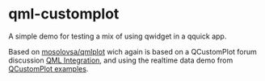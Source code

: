 # qml-customplot
A simple demo for testing a mix of using qwidget in a qquick app.

Based on [mosolovsa/qmlplot](https://github.com/mosolovsa/qmlplot) wich again is based on a QCustomPlot forum discussion [QML Integration](http://www.qcustomplot.com/index.php/support/forum/172), and using the realtime data demo from [QCustomPlot examples](https://gitlab.com/ecme2/QCustomPlot/-/blob/master/examples/plots/mainwindow.cpp#L1424).
